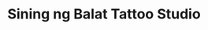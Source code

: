 ---
title: "Sining ng Balat Tattoo Studio"
url: /san-pablo/sining-ng-balat-tattoo-studio/
shop: Tattoo
---